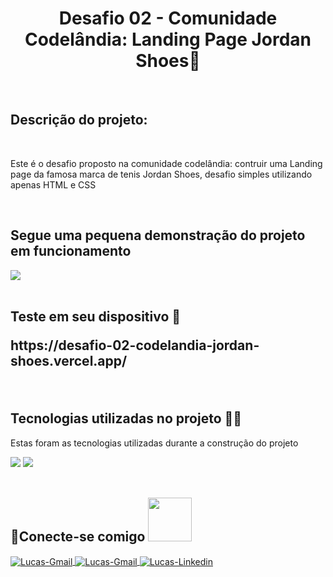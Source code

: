<h1 align="center">Desafio 02 - Comunidade Codelândia: Landing Page Jordan Shoes👟 </h1>
<br>

<h2 align="left">Descrição do projeto:</h2> <br>
<p align="left"> Este é o desafio proposto na comunidade codelândia: contruir uma Landing page da famosa marca de tenis Jordan Shoes, desafio simples utilizando apenas HTML e CSS </p>
<br>

<h2 align="left">Segue uma pequena demonstração do projeto em funcionamento</h2>

  <div align="left">
  <img src="https://github.com/Lucas8901/Desafio-02-Codelandia-Jordan-Shoes/blob/main/gif/bandicam%202023-01-16%2010-54-36-373.gif"/>
  </div>



<br>
<h2>Teste em seu dispositivo 📱<br> <p> https://desafio-02-codelandia-jordan-shoes.vercel.app/</p> </h2>
<br>

<h2 align="left"> Tecnologias utilizadas no projeto 👨‍💻</h2>

<p align="left">Estas foram as tecnologias utilizadas durante a construção do projeto</p>

<div align="left">
  <img src="https://img.shields.io/badge/HTML5-E34F26?style=for-the-badge&logo=html5&logoColor=white"/>
  <img src="https://img.shields.io/badge/CSS3-1572B6?style=for-the-badge&logo=css3&logoColor=white"/>
</div>
<br>


<h2> 🔗Conecte-se comigo <img src=https://user-images.githubusercontent.com/69019626/121693520-9b5b6100-ca9f-11eb-9667-aea4b1578685.gif width="70"></h2>

<a href="https://discord.com/channels/@me" target="_blank">
  <img align="center" alt="Lucas-Gmail"src= "https://img.shields.io/badge/Discord-7289DA?style=for-the-badge&logo=discord&logoColor=white">
</a>

<a href="https://github.com/Lucas8901" target="_blank">
  <img align="center" alt="Lucas-Gmail"src= "https://img.shields.io/badge/GitHub-100000?style=for-the-badge&logo=github&logoColor=white">
</a>

<a href="https://www.linkedin.com/in/lucas-logistica/" target="_blank">
  <img align="center" alt="Lucas-Linkedin" src= "https://img.shields.io/badge/LinkedIn-0077B5?style=for-the-badge&logo=linkedin&logoColor=white" style="max-width:100%;">
</a> 


